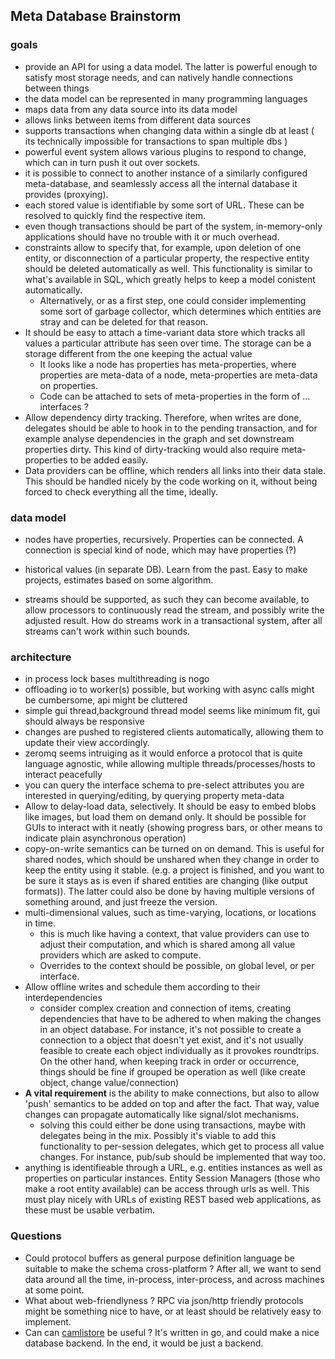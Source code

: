 ## Meta Database Brainstorm

### goals

* provide an API for using a data model. The latter is powerful enough to satisfy most storage needs, and can natively handle connections between things
* the data model can be represented in many programming languages
* maps data from any data source into its data model
* allows links between items from different data sources
* supports transactions when changing data within a single db at least ( its technically impossible for transactions to span multiple dbs )
* powerful event system allows various plugins to respond to change, which can in turn push it out over sockets.
* it is possible to connect to another instance of a similarly configured meta-database, and seamlessly access all the internal database it provides (proxying).
* each stored value is identifiable by some sort of URL. These can be resolved to quickly find the respective item.
* even though transactions should be part of the system, in-memory-only applications should have no trouble with it or much overhead.
* constraints allow to specify that, for example, upon deletion of one entity, or disconnection of a particular property, the respective entity should be deleted automatically as well. This functionality is similar to what's available in SQL, which greatly helps to keep a model conistent automatically.
    * Alternatively, or as a first step, one could consider implementing some sort of garbage collector, which determines which entities are stray and can be deleted for that reason.
* It should be easy to attach a time-variant data store which tracks all values a particular attribute has seen over time. The storage can be a storage different from the one keeping the actual value
    + It looks like a node has properties has meta-properties, where properties are meta-data of a node, meta-properties are meta-data on properties.
    + Code can be attached to sets of meta-properties in the form of ... interfaces ?
* Allow dependency dirty tracking. Therefore, when writes are done, delegates should be able to hook in to the pending transaction, and for example analyse dependencies in the graph and set downstream properties dirty. This kind of dirty-tracking would also require meta-properties to be added easily.
* Data providers can be offline, which renders all links into their data stale. This should be handled nicely by the code working on it, without being forced to check everything all the time, ideally.

### data model

* nodes have properties, recursively. Properties can be connected. A connection is special kind of node, which may have properties (?)

* historical values (in separate DB). Learn from the past. Easy to make projects, estimates based on some algorithm.
* streams should be supported, as such they can become available, to allow processors to continuously read the stream, and possibly write the adjusted result. How do streams work in a transactional system, after all streams can't work within such bounds.

### architecture

* in process lock bases multithreading is nogo
* offloading io to worker(s) possible, but working with async calls might be cumbersome, api might be cluttered
* simple gui thread,background thread model seems like minimum fit, gui should always be responsive 
* changes are pushed to registered clients automatically, allowing them to update their view accordingly.
* zeromq seems intruiging as it would enforce a protocol that is quite language agnostic, while allowing multiple threads/processes/hosts to interact peacefully
* you can query the interface schema to pre-select attributes you are interested in querying/editing, by querying property meta-data
* Allow to delay-load data, selectively. It should be easy to embed blobs like images, but load them on demand only. It should be possible for GUIs to interact with it neatly (showing progress bars, or other means to indicate plain asynchronous operation)
* copy-on-write semantics can be turned on on demand. This is useful for shared nodes, which should be unshared when they change in order to keep the entity using it stable. (e.g. a project is finished, and you want to be sure it stays as is even if shared entities are changing (like output formats)). The latter could also be done by having multiple versions of something around, and just freeze the version.
* multi-dimensional values, such as time-varying, locations, or locations in time.
  + this is much like having a context, that value providers can use to adjust their computation, and which is shared among all value providers which are asked to compute.
  + Overrides to the context should be possible, on global level, or per interface.
* Allow offline writes and schedule them according to their interdependencies
    * consider complex creation and connection of items, creating dependencies that have to be adhered to when making the changes in an object database. For instance, it's not possible to create a connection to a object that doesn't yet exist, and it's not usually feasible to create each object individually as it provokes roundtrips. On the other hand, when keeping track in order or occurrence, things should be fine if grouped be operation as well (like create object, change value/connection)
* **A vital requirement** is the ability to make connections, but also to allow 'push' semantics to be added on top and after the fact. That way, value changes can propagate automatically like signal/slot mechanisms.
    - solving this could either be done using transactions, maybe with delegates being in the mix. Possibly it's viable to add this functionality to per-session delegates, which get to process all value changes. For instance, pub/sub should be implemented that way too.
* anything is identifieable through a URL, e.g. entities instances as well as properties on particular instances. Entity Session Managers (those who make a root entity available) can be access through urls as well. This must play nicely with URLs of existing REST based web applications, as these must be usable verbatim.

### Questions

* Could protocol buffers as general purpose definition language be suitable to make the schema cross-platform ? After all, we want to send data around all the time, in-process, inter-process, and across machines at some point.
* What about web-friendlyness ? RPC via json/http friendly protocols might be something nice to have, or at least should be relatively easy to implement.
* Can can [camlistore](http://camlistore.org) be useful ? It's written in go, and could make a nice database backend. In the end, it would be just a backend.